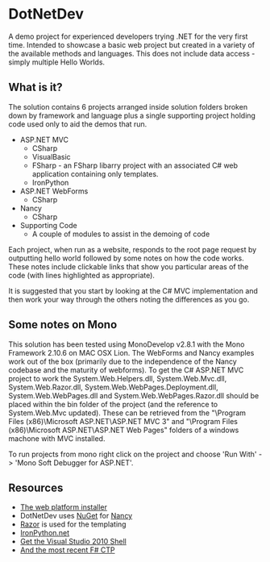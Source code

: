 # DotNetDev
A demo project for experienced developers trying .NET for the very first time.  Intended to showcase a basic web project but created in a variety of the available methods and languages.  This does not include data access - simply multiple Hello Worlds.

## What is it?
The solution contains 6 projects arranged inside solution folders broken down by framework and language plus a single supporting project holding code used only to aid the demos that run.

* ASP.NET MVC
  * CSharp
  * VisualBasic
  * FSharp - an FSharp libarry project with an associated C# web application containing only templates.
  * IronPython
* ASP.NET WebForms
  * CSharp
* Nancy
  * CSharp
* Supporting Code
  * A couple of modules to assist in the demoing of code

Each project, when run as a website, responds to the root page request by outputting hello world followed by some notes on how the code works.  These notes include clickable links that show you particular areas of the code (with lines highlighted as appropriate).

It is suggested that you start by looking at the C# MVC implementation and then work your way through the others noting the differences as you go.

## Some notes on Mono
This solution has been tested using MonoDevelop v2.8.1 with the Mono Framework 2.10.6 on MAC OSX Lion. The WebForms and Nancy examples work out of the box (primarily due to the independence of the Nancy codebase and the maturity of webforms).  To get the C# ASP.NET MVC project to work the System.Web.Helpers.dll, System.Web.Mvc.dll, System.Web.Razor.dll, System.Web.WebPages.Deployment.dll, System.Web.WebPages.dll and System.Web.WebPages.Razor.dll should be placed within the bin folder of the project (and the reference to System.Web.Mvc updated). These can be retrieved from the "\Program Files (x86)\Microsoft ASP.NET\ASP.NET MVC 3" and "\Program Files (x86)\Microsoft ASP.NET\ASP.NET Web Pages\" folders of a windows machone with MVC installed.

To run projects from mono right click on the project and choose 'Run With' -> 'Mono Soft Debugger for ASP.NET'.

## Resources
* [The web platform installer](http://www.microsoft.com/web/downloads/platform.aspx)
* DotNetDev uses [NuGet](http://nuget.org/) for [Nancy](https://github.com/NancyFx/Nancy)
* [Razor](http://weblogs.asp.net/scottgu/archive/2010/07/02/introducing-razor.aspx) is used for the templating
* [IronPython.net](http://ironpython.net/)
* [Get the Visual Studio 2010 Shell](http://www.microsoft.com/download/en/details.aspx?displaylang=en&id=115)
* [And the most recent F# CTP](http://www.microsoft.com/download/en/details.aspx?id=11100)
